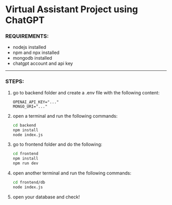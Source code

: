# Virtual Assistant Project using ChatGPT


### REQUIREMENTS:
- nodejs installed
- npm and npx installed
- mongodb installed
- chatgpt account and api key

<hr></hr>

### STEPS:
1. go to backend folder and create a .env file with the following content:
    ```env
    OPENAI_API_KEY="..."
    MONGO_URI="..."
    ```

2. open a terminal and run the following commands:
    ```bash
    cd backend
    npm install
    node index.js
    ```

3. go to frontend folder and do the following:
    ```bash
    cd frontend
    npm install
    npm run dev
    ```

4. open another terminal and run the following commands:
    ```bash
    cd frontend/db
    node index.js
    ```

5. open your database and check!

